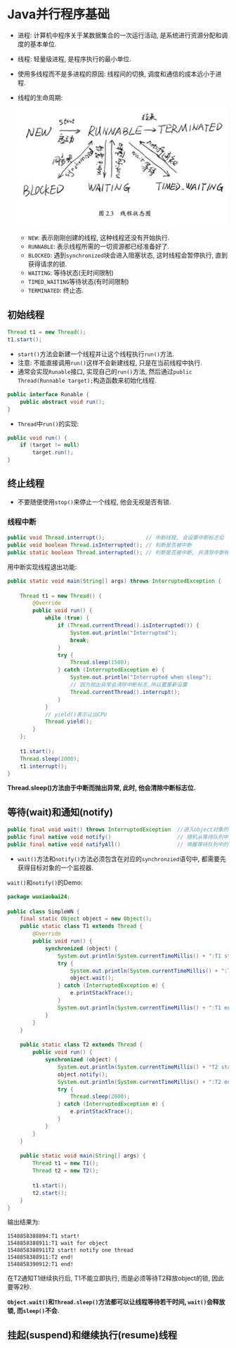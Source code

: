 # Java并行程序基础

- 进程: 计算机中程序关于某数据集合的一次运行活动, 是系统进行资源分配和调度的基本单位.
- 线程: 轻量级进程, 是程序执行的最小单位.
- 使用多线程而不是多进程的原因: 线程间的切换, 调度和通信的成本远小于进程.

- 线程的生命周期:

  ![1548856561324](c2-Java并发程序基础.assets/1548856561324.png)
  - `NEW`: 表示刚刚创建的线程, 这种线程还没有开始执行.
  - `RUNNABLE`: 表示线程所需的一切资源都已经准备好了.
  - `BLOCKED`: 遇到`synchronized`块会进入阻塞状态, 这时线程会暂停执行, 直到获得请求的锁.
  - `WAITING`: 等待状态(无时间限制)
  - `TIMED_WAITING`等待状态(有时间限制)
  - `TERMINATED`: 终止态.

## 初始线程

```java
Thread t1 = new Thread();
t1.start();
```

- `start()`方法会新建一个线程并让这个线程执行`run()`方法.
- 注意: 不能直接调用`run()`这样不会新建线程, 只是在当前线程中执行.
- 通常会实现`Runable`接口, 实现自己的`run()`方法, 然后通过```public Thread(Runnable target);```构造函数来初始化线程.

```java
public interface Runable {
    public abstract void run();
}
```

- `Thread`中`run()`的实现:

```java
public void run() {
    if (target != null)
        target.run();
}
```

## 终止线程

- 不要随便使用`stop()`来停止一个线程, 他会无视是否有锁.

### 线程中断

```java
public void Thread.interrupt();				// 中断线程, 会设置中断标志位
public void boolean Thread.isInterrupted(); // 判断是否被中断
public static boolean Thread.interrupted(); // 判断是否被中断, 并清除中断标志位
```

用中断实现线程退出功能:

```java
public static void main(String[] args) throws InterruptedException {

    Thread t1 = new Thread() {
        @Override
        public void run() {
            while (true) {
                if (Thread.currentThread().isInterrupted()) {
                    System.out.println("Interrupted");
                    break;
                }
                try {
                    Thread.sleep(1500);
                } catch (InterruptedException e) {
                    System.out.println("Interrupted when sleep");
                    // 因为抛出异常会清除中断标志,所以要重新设置
                    Thread.currentThread().interrupt();
                }
            }
            // yield()表示让出CPU
            Thread.yield();
        }
    };

    t1.start();
    Thread.sleep(2000);
    t1.interrupt();
}
```

**Thread.sleep()方法由于中断而抛出异常, 此时, 他会清除中断标志位.**

## 等待(wait)和通知(notify)

```java
public final void wait() throws InterruptedException  //进入object对象的等待队列
public final native void notify()					  // 随机从等待队列中唤醒一个
public final native void natifyAll()				  // 唤醒等待队列中的所有线程
```

- `wait()`方法和`notify()`方法必须包含在对应的`synchronzied`语句中, 都需要先获得目标对象的一个监视器.

`wait()`和`notify()`的Demo:

```java
package wuxiaobai24;

public class SimpleWN {
    final static Object object = new Object();
    public static class T1 extends Thread {
        @Override
        public void run() {
            synchronized (object) {
                System.out.println(System.currentTimeMillis() + ":T1 start! ");
                try {
                    System.out.println(System.currentTimeMillis() + ":T1 wait for object ");
                    object.wait();
                } catch (InterruptedException e) {
                    e.printStackTrace();
                }
                System.out.println(System.currentTimeMillis() + ":T1 end!");
            }
        }
    }

    public static class T2 extends Thread {
        public void run() {
            synchronized (object) {
                System.out.println(System.currentTimeMillis() + "T2 start! notify one thread");
                object.notify();
                System.out.println(System.currentTimeMillis() + ":T2 end!");
                try {
                    Thread.sleep(2000);
                } catch (InterruptedException e) {
                    e.printStackTrace();
                }
            }
        }
    }

    public static void main(String[] args) {
        Thread t1 = new T1();
        Thread t2 = new T2();

        t1.start();
        t2.start();
    }
}
```

输出结果为:

```
1548858388894:T1 start! 
1548858388911:T1 wait for object 
1548858388911T2 start! notify one thread
1548858388911:T2 end!
1548858390912:T1 end!
```

在T2通知T1继续执行后, T1不能立即执行, 而是必须等待T2释放object的锁, 因此要等2秒.

**`Object.wait()`和`Thread.sleep()`方法都可以让线程等待若干时间, `wait()`会释放锁, 而`sleep()`不会.**

## 挂起(suspend)和继续执行(resume)线程



